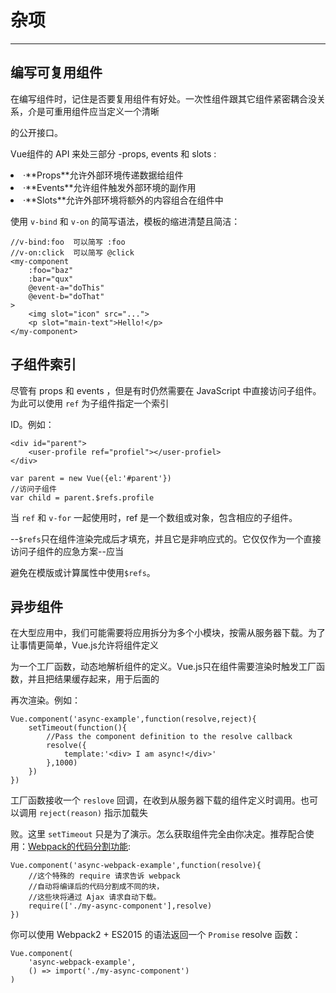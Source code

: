 # 杂项
---
## 编写可复用组件

在编写组件时，记住是否要复用组件有好处。一次性组件跟其它组件紧密耦合没关系，介是可重用组件应当定义一个清晰

的公开接口。

Vue组件的 API 来处三部分 -props, events 和 slots :

<li>·**Props**允许外部环境传递数据给组件</li>

<li>·**Events**允许组件触发外部环境的副作用</li>

<li>·**Slots**允许外部环境将额外的内容组合在组件中</li>

使用 `v-bind` 和 `v-on` 的简写语法，模板的缩进清楚且简洁：

```
//v-bind:foo  可以简写 :foo
//v-on:click  可以简写 @click
<my-component
	:foo="baz"
	:bar="qux"
	@event-a="doThis"
	@event-b="doThat"
>
	<img slot="icon" src="...">
	<p slot="main-text">Hello!</p>
</my-component>
```

## 子组件索引

尽管有 props 和 events ，但是有时仍然需要在 JavaScript 中直接访问子组件。为此可以使用 `ref` 为子组件指定一个索引

ID。例如：

```
<div id="parent">
	<user-profile ref="profiel"></user-profiel>
</div>
```

```
var parent = new Vue({el:'#parent'})
//访问子组件
var child = parent.$refs.profile
```

当 `ref` 和 `v-for` 一起使用时，ref 是一个数组或对象，包含相应的子组件。

--`$refs`只在组件渲染完成后才填充，并且它是非响应式的。它仅仅作为一个直接访问子组件的应急方案--应当

避免在模版或计算属性中使用`$refs`。

## 异步组件

在大型应用中，我们可能需要将应用拆分为多个小模块，按需从服务器下载。为了让事情更简单，Vue.js允许将组件定义

为一个工厂函数，动态地解析组件的定义。Vue.js只在组件需要渲染时触发工厂函数，并且把结果缓存起来，用于后面的

再次渲染。例如：

```
Vue.component('async-example',function(resolve,reject){
	setTimeout(function(){
		//Pass the component definition to the resolve callback
		resolve({
			template:'<div> I am async!</div>'
		},1000)
	})
})
```

工厂函数接收一个 `reslove` 回调，在收到从服务器下载的组件定义时调用。也可以调用 `reject(reason)` 指示加载失

败。这里 `setTimeout` 只是为了演示。怎么获取组件完全由你决定。推荐配合使用：[Webpack的代码分割功能](https://webpack.github.io/docs/code-splitting.html):

```
Vue.component('async-webpack-example',function(resolve){
	//这个特殊的 require 请求告诉 webpack
	//自动将编译后的代码分割成不同的块，
	//这些块将通过 Ajax 请求自动下载。
	require(['./my-async-component'],resolve)
})
```

你可以使用 Webpack2 + ES2015 的语法返回一个 `Promise` resolve 函数：

```
Vue.component(
	'async-webpack-example',
	() => import('./my-async-component')
)
```